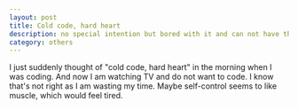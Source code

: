 ```yaml
---
layout: post
title: Cold code, hard heart
description: no special intention but bored with it and can not have the courage to change it
category: others
---
```


I just suddenly thought of "cold code, hard heart" in the morning when I was coding. And now I am watching TV and do not want to code. I know that's not right as I am wasting my time. Maybe self-control seems to like muscle, which would feel tired.
